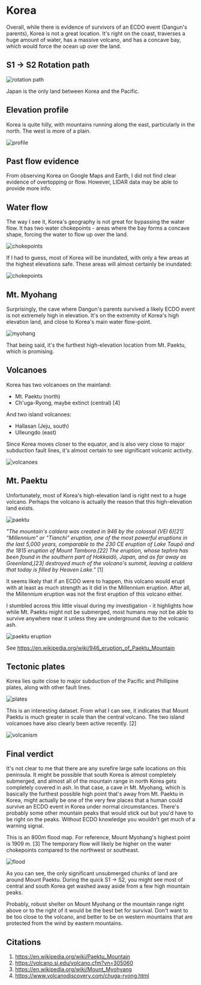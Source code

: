 # Korea

Overall, while there is evidence of survivors of an ECDO event (Dangun's parents), Korea is not a great location. It's right on the coast, traverses a huge amount of water, has a massive volcano, and has a concave bay, which would force the ocean up over the land.

## S1 -> S2 Rotation path

![rotation path](img/rotation.png "rotation path")

Japan is the only land between Korea and the Pacific.

## Elevation profile

Korea is quite hilly, with mountains running along the east, particularly in the north. The west is more of a plain.

![profile](img/profile.png "elevation profile")

## Past flow evidence

From observing Korea on Google Maps and Earth, I did not find clear evidence of overtopping or flow. However, LIDAR data may be able to provide more info.

## Water flow

The way I see it, Korea's geography is not great for bypassing the water flow. It has two water chokepoints - areas where the bay forms a concave shape, forcing the water to flow up over the land.

![chokepoints](img/chokepoints.png "chokepoints")

If I had to guess, most of Korea will be inundated, with only a few areas at the highest elevations safe. These areas will almost certainly be inundated:

![chokepoints](img/chokepoints2.png "chokepoints")

## Mt. Myohang

Surprisingly, the cave where Dangun's parents survived a likely ECDO event is not extremely high in elevation. It's on the extremity of Korea's high elevation land, and close to Korea's main water flow-point.

![myohang](img/myohang.png "mount myohang")

That being said, it's the furthest high-elevation location from Mt. Paektu, which is promising.

## Volcanoes

Korea has two volcanoes on the mainland:
- Mt. Paektu (north)
- Ch'uga-Ryong, maybe extinct (central) [4]

And two island volcanoes:
- Hallasan (Jeju, south)
- Ulleungdo (east)

Since Korea moves closer to the equator, and is also very close to major subduction fault lines, it's almost certain to see significant volcanic activity.

![volcanoes](img/volcanoes.webp "volcanoes")

## Mt. Paektu

Unfortunately, most of Korea's high-elevation land is right next to a huge volcano. Perhaps the volcano is actually the reason that this high-elevation land exists.

![paektu](img/paektu.png "paektu volcano")

*"The mountain's caldera was created in 946 by the colossal (VEI 6)[21] "Millennium" or "Tianchi" eruption, one of the most powerful eruptions in the last 5,000 years, comparable to the 230 CE eruption of Lake Taupō and the 1815 eruption of Mount Tambora.[22] The eruption, whose tephra has been found in the southern part of Hokkaidō, Japan, and as far away as Greenland,[23] destroyed much of the volcano's summit, leaving a caldera that today is filled by Heaven Lake."* [1]

It seems likely that if an ECDO were to happen, this volcano would erupt with at least as much strength as it did in the Millennium eruption. After all, the Millennium eruption was not the first eruption of this volcano either.

I stumbled across this little visual during my investigation - it highlights how while Mt. Paektu might not be submerged, most humans may not be able to survive anywhere near it unless they are underground due to the volcanic ash.

![paektu eruption](img/paektu-eruption.jpg "paektu eruption")

See https://en.wikipedia.org/wiki/946_eruption_of_Paektu_Mountain

## Tectonic plates

Korea lies quite close to major subduction of the Pacific and Phillipine plates, along with other fault lines.

![plates](img/plates.png "tectonic plate")

This is an interesting dataset. From what I can see, it indicates that Mount Paektu is much greater in scale than the central volcano. The two island volcanoes have also clearly been active recently. [2]

![volcanism](img/volcanism.jpg "volcanism data")

## Final verdict

It's not clear to me that there are any surefire large safe locations on this peninsula. It might be possible that south Korea is almost completely submerged, and almost all of the mountain range in north Korea gets completely covered in ash. In that case, a cave in Mt. Myohang, which is basically the furthest possible high point that's away from Mt. Paektu in Korea, might actually be one of the very few places that a human could survive an ECDO event in Korea under normal circumstances. There's probably some other mountain peaks that would stick out but you'd have to be right on the peaks. Without ECDO knowledge you wouldn't get much of a warning signal.

This is an 800m flood map. For reference, Mount Myohang's highest point is 1909 m. [3] The temporary flow will likely be higher on the water chokepoints compared to the northwest or southeast.

![flood](img/flood.png "800m floodmap")

As you can see, the only significant unsubmerged chunks of land are around Mount Paektu. During the quick S1 -> S2, you might see most of central and south Korea get washed away aside from a few high mountain peaks.

Probably, robust shelter on Mount Myohang or the mountain range right above or to the right of it would be the best bet for survival. Don't want to be too close to the volcano, and better to be on western mountains that are protected from the wind by eastern mountains.

## Citations

1. https://en.wikipedia.org/wiki/Paektu_Mountain
2. https://volcano.si.edu/volcano.cfm?vn=305060
3. https://en.wikipedia.org/wiki/Mount_Myohyang
4. https://www.volcanodiscovery.com/chuga-ryong.html